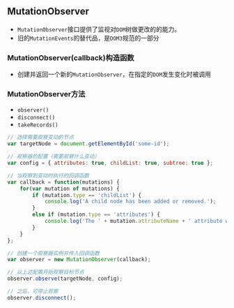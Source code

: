 ## MutationObserver
- `MutationObserver`接口提供了监视对`DOM`树做更改的的能力。   
- 旧的`MutationEvents`的替代品，是`DOM3`规范的一部分   

### MutationObserver(callback)构造函数 
- 创建并返回一个新的`MutationObserver`，在指定的`DOM`发生变化时被调用   

### MutationObserver方法
- `observer()`
- `disconnect()`
- `takeRecords()`
```JavaScript
// 选择需要观察变动的节点
var targetNode = document.getElementById('some-id');

// 观察器的配置（需要观察什么变动）
var config = { attributes: true, childList: true, subtree: true };

// 当观察到变动时执行的回调函数
var callback = function(mutations) {
    for(var mutation of mutations) {
        if (mutation.type == 'childList') {
            console.log('A child node has been added or removed.');
        }
        else if (mutation.type == 'attributes') {
            console.log('The ' + mutation.attributeName + ' attribute was modified.');
        }
    }
};

// 创建一个观察器实例并传入回调函数
var observer = new MutationObserver(callback);

// 以上述配置开始观察目标节点
observer.observe(targetNode, config);

// 之后，可停止观察
observer.disconnect();

```